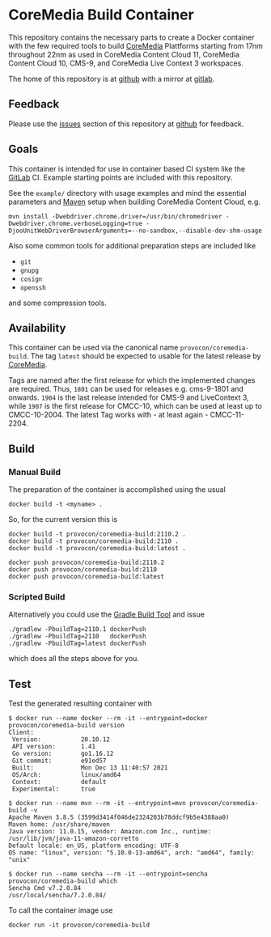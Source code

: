 # CoreMedia Build Container

This repository contains the necessary parts to create a Docker container with
the few required tools to build [CoreMedia][coremedia] Plattforms starting from
17nm throughout 22nm as used in CoreMedia Content Cloud 11, CoreMedia Content
Cloud 10, CMS-9, and CoreMedia Live Context 3 workspaces.

The home of this repository is at [github][github] with a mirror at
[gitlab][gitlab].

## Feedback

Please use the [issues][issues] section of this repository at [github][github] 
for feedback. 

## Goals

This container is intended for use in container based CI system like the
[GitLab][gitlabci] CI. Example starting points are included with this
repository.

See the `example/` directory with usage examples and mind the essential 
parameters and [Maven][maven] setup when building CoreMedia Content Cloud, e.g.

```
mvn install -Dwebdriver.chrome.driver=/usr/bin/chromedriver -Dwebdriver.chrome.verboseLogging=true -DjooUnitWebDriverBrowserArguments=--no-sandbox,--disable-dev-shm-usage
```

Also some common tools for additional preparation steps are included like

* `git`
* `gnupg`
* `cosign`
* `openssh`

and some compression tools.

## Availability

This container can be used via the canonical name `provocon/coremedia-build`.
The tag `latest` should be expected to usable for the latest release by
[CoreMedia][coremedia].

Tags are named after the first release for which the implemented changes are
required. Thus, `1801` can be used for releases e.g. cms-9-1801 and onwards. 
`1904` is the last release intended for CMS-9 and LiveContext 3, while `1907`
is the first release for CMCC-10, which can be used at least up to CMCC-10-2004.
The latest Tag works with - at least again - CMCC-11-2204.

## Build

### Manual Build

The preparation of the container is accomplished using the usual

```
docker build -t <myname> .
```

So, for the current version this is

```
docker build -t provocon/coremedia-build:2110.2 .
docker build -t provocon/coremedia-build:2110 .
docker build -t provocon/coremedia-build:latest .
```

```
docker push provocon/coremedia-build:2110.2
docker push provocon/coremedia-build:2110
docker push provocon/coremedia-build:latest
```

### Scripted Build

Alternatively you could use the [Gradle Build Tool][gradle] and issue

```
./gradlew -PbuildTag=2110.1 dockerPush
./gradlew -PbuildTag=2110   dockerPush
./gradlew -PbuildTag=latest dockerPush
```

which does all the steps above for you.


## Test

Test the generated resulting container with

```
$ docker run --name docker --rm -it --entrypoint=docker provocon/coremedia-build version
Client:
 Version:           20.10.12
 API version:       1.41
 Go version:        go1.16.12
 Git commit:        e91ed57
 Built:             Mon Dec 13 11:40:57 2021
 OS/Arch:           linux/amd64
 Context:           default
 Experimental:      true
```

```
$ docker run --name mvn --rm -it --entrypoint=mvn provocon/coremedia-build -v
Apache Maven 3.8.5 (3599d3414f046de2324203b78ddcf9b5e4388aa0)
Maven home: /usr/share/maven
Java version: 11.0.15, vendor: Amazon.com Inc., runtime: /usr/lib/jvm/java-11-amazon-corretto
Default locale: en_US, platform encoding: UTF-8
OS name: "linux", version: "5.10.0-13-amd64", arch: "amd64", family: "unix"
```

```
$ docker run --name sencha --rm -it --entrypoint=sencha provocon/coremedia-build which
Sencha Cmd v7.2.0.84
/usr/local/sencha/7.2.0.84/
```

To call the container image use

```
docker run -it provocon/coremedia-build
```

[sencha]: https://www.sencha.com/products/extjs/cmd-download/
[coremedia]: http://www.coremedia.com/
[gitlabci]: https://gitlab.com/
[issues]: https://github.com/provocon/coremedia-build-docker/issues
[github]: https://github.com/provocon/coremedia-build-docker
[gitlab]: https://gitlab.com/provocon/coremedia-build-docker
[alpine]: https://www.alpinelinux.org/
[maven]: https://maven.apache.org/
[gradle]: https://gradle.org/
